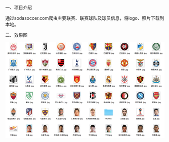 一、项目介绍

通过sodasoccer.com爬虫主要联赛、联赛球队及球员信息，将logo、照片下载到本地。

二、效果图

![image](https://github.com/sunnywalden/leagues/raw/master/demo/leagues_demo.png)
